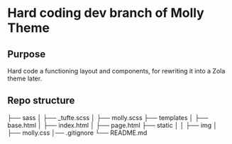 # Hard coding dev branch of Molly Theme

## Purpose
Hard code a functioning layout and components, for rewriting it into a Zola theme later.

## Repo structure
├── sass
│   ├── _tufte.scss
│   ├── molly.scss
├── templates
│   ├── base.html
│   ├── index.html
│   ├── page.html
├── static
│   │   ├── img
│   ├── molly.css
│── .gitignore
└── README.md
